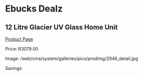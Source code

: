 
# Ebucks Dealz
## 12 Litre Glacier UV Glass Home Unit
[Product Page](https://www.ebucks.com/web/shop/productSelected.do?prodId=2946&catId=704988430)

Price: R3079.00

Image: /web/cms/system/galleries/pics/prodimg/2946_detail.jpg

Savings: 


	